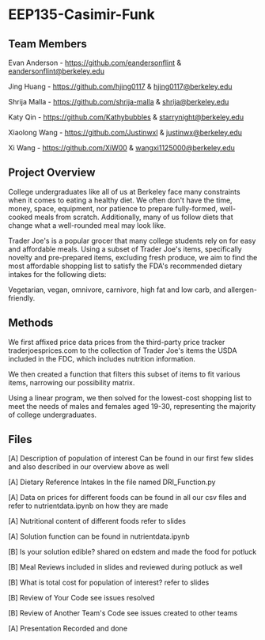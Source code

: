 # EEP135-Casimir-Funk

## Team Members
Evan Anderson - https://github.com/eandersonflint & eandersonflint@berkeley.edu


Jing Huang - https://github.com/hjing0117 & hjing0117@berkeley.edu


Shrija Malla - https://github.com/shrija-malla & shrija@berkeley.edu


Katy Qin - https://github.com/Kathybubbles & starrynight@berkeley.edu


Xiaolong Wang - https://github.com/Justinwxl & justinwx@berkeley.edu

Xi Wang - https://github.com/XiW00 & wangxi1125000@berkeley.edu

## Project Overview
College undergraduates like all of us at Berkeley face many constraints when it comes to eating a healthy diet. We often don't have the time, money, space, equipment, nor patience to prepare fully-formed, well-cooked meals from scratch. Additionally, many of us follow diets that change what a well-rounded meal may look like.

Trader Joe's is a popular grocer that many college students rely on for easy and affordable meals. Using a subset of Trader Joe's items, specifically novelty and pre-prepared items, excluding fresh produce, we aim to find the most affordable shopping list to satisfy the FDA's recommended dietary intakes for the following diets:

Vegetarian, vegan, omnivore, carnivore, high fat and low carb, and allergen-friendly.

## Methods
We first affixed price data prices from the third-party price tracker traderjoesprices.com to the collection of Trader Joe's items the USDA included in the FDC, which includes nutrition information.

We then created a function that filters this subset of items to fit various items, narrowing our possibility matrix.

Using a linear program, we then solved for the lowest-cost shopping list to meet the needs of males and females aged 19-30, representing the majority of college undergraduates.

## Files

[A] Description of population of interest
Can be found in our first few slides and also described in our overview above as well

[A] Dietary Reference Intakes
In the file named DRI_Function.py

[A] Data on prices for different foods
can be found in all our csv files and refer to nutrientdata.ipynb on how they are made

[A] Nutritional content of different foods
refer to slides

[A] Solution
function can be found in nutrientdata.ipynb

[B] Is your solution edible?
shared on edstem and made the food for potluck

[B] Meal Reviews
included in slides and reviewed during potluck as well

[B] What is total cost for population of interest?
refer to slides

[B] Review of Your Code
see issues resolved

[B] Review of Another Team's Code
see issues created to other teams

[A] Presentation
Recorded and done
